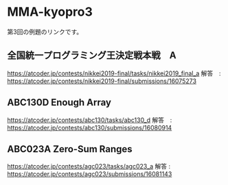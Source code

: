 # MMA-kyopro3

第3回の例題のリンクです。

## 全国統一プログラミング王決定戦本戦　A
https://atcoder.jp/contests/nikkei2019-final/tasks/nikkei2019_final_a
解答　: https://atcoder.jp/contests/nikkei2019-final/submissions/16075273 

## ABC130D Enough Array 
https://atcoder.jp/contests/abc130/tasks/abc130_d
解答　: https://atcoder.jp/contests/abc130/submissions/16080914

## ABC023A Zero-Sum Ranges
https://atcoder.jp/contests/agc023/tasks/agc023_a
解答 : https://atcoder.jp/contests/agc023/submissions/16081143
